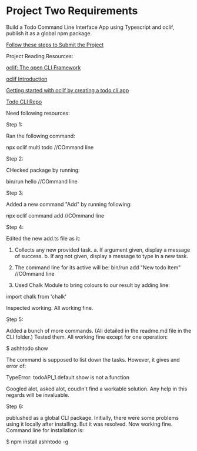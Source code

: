 # Project Two Requirements

Build a Todo Command Line Interface App using Typescript and oclif, publish it as a global npm package.

[Follow these steps to Submit the Project](https://github.com/panacloud/bootcamp-2021-proj-sub)

Project Reading Resources:

[oclif: The open CLI Framework](https://oclif.io/)

[oclif Introduction](https://oclif.io/docs/introduction)

[Getting started with oclif by creating a todo cli app](https://medium.com/the-z/getting-started-with-oclif-by-creating-a-todo-cli-app-b3a2649adbcf)

[Todo CLI Repo](https://github.com/dalenguyen/todo-cli)



Need following resources:

Step 1: 

Ran the following command:

npx oclif multi todo   //COmmand line

Step 2:

CHecked package by running:

bin/run hello       //COmmand line

Step 3:

Added a new command "Add" by running following:

npx oclif command add       //COmmand line

Step 4:

Edited the new add.ts file as it:
1. Collects any new provided task.
    a. If argument given, display a message of success.
    b. If arg not given, display a message to type in a new task.

2. The command line for its active will be:
bin/run add "New todo Item"        //COmmand line

3. Used Chalk Module to bring colours to our result by adding line:

import chalk from 'chalk'

Inspected working. All working fine.

Step 5:

Added a bunch of more commands. (All detailed in the readme.md file in the CLI folder.)
Tested them. All working fine except for one operation:

$ ashhtodo show

The command is supposed to list down the tasks. However, it gives and error of:

TypeError: todoAPI_1.default.show is not a function

Googled alot, asked alot, coudln't find a workable solution.
Any help in this regards will be invaluable.

Step 6:

publushed as a global CLI package. Initially, there were some problems using it locally after installing. But it was resolved. 
Now working fine. Command line for installation is:

$ npm install ashhtodo -g







